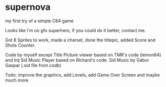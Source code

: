 # supernova
my first try of a simple C64 game

Looks like i'm no gfx superhero, if you could do it better, contact me.

Got 8 Sprites to work, made a charset, done the titlepic, added Score and Shots Counter. 

Code by myself except Title Picture viewer based on TMR's code (lemon64) and Irq Sid Music Player based on Richard's code.
Sid Music by Gábor Gaspar (.sid file from csdb)

Todo:
improve the graphics, add Levels, add Game Over Screen and maybe much more

